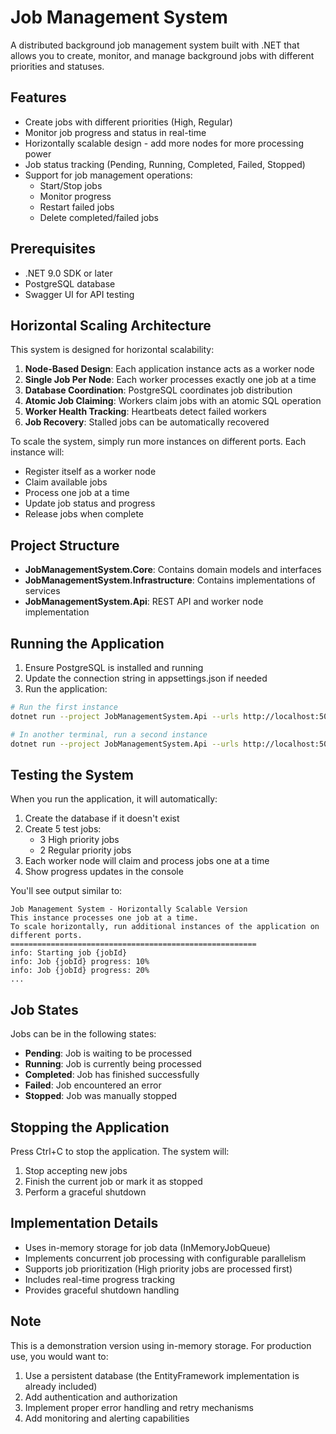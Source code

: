 # Job Management System

A distributed background job management system built with .NET that allows you to create, monitor, and manage background jobs with different priorities and statuses.

## Features

- Create jobs with different priorities (High, Regular)
- Monitor job progress and status in real-time
- Horizontally scalable design - add more nodes for more processing power
- Job status tracking (Pending, Running, Completed, Failed, Stopped)
- Support for job management operations:
  - Start/Stop jobs
  - Monitor progress
  - Restart failed jobs
  - Delete completed/failed jobs

## Prerequisites

- .NET 9.0 SDK or later
- PostgreSQL database
- Swagger UI for API testing

## Horizontal Scaling Architecture

This system is designed for horizontal scalability:

1. **Node-Based Design**: Each application instance acts as a worker node
2. **Single Job Per Node**: Each worker processes exactly one job at a time
3. **Database Coordination**: PostgreSQL coordinates job distribution
4. **Atomic Job Claiming**: Workers claim jobs with an atomic SQL operation
5. **Worker Health Tracking**: Heartbeats detect failed workers
6. **Job Recovery**: Stalled jobs can be automatically recovered

To scale the system, simply run more instances on different ports. Each instance will:
- Register itself as a worker node
- Claim available jobs
- Process one job at a time
- Update job status and progress
- Release jobs when complete

## Project Structure

- **JobManagementSystem.Core**: Contains domain models and interfaces
- **JobManagementSystem.Infrastructure**: Contains implementations of services
- **JobManagementSystem.Api**: REST API and worker node implementation

## Running the Application

1. Ensure PostgreSQL is installed and running
2. Update the connection string in appsettings.json if needed
3. Run the application:

```bash
# Run the first instance
dotnet run --project JobManagementSystem.Api --urls http://localhost:5000

# In another terminal, run a second instance
dotnet run --project JobManagementSystem.Api --urls http://localhost:5001
```

## Testing the System

When you run the application, it will automatically:

1. Create the database if it doesn't exist
2. Create 5 test jobs:
   - 3 High priority jobs
   - 2 Regular priority jobs
3. Each worker node will claim and process jobs one at a time
4. Show progress updates in the console

You'll see output similar to:
```
Job Management System - Horizontally Scalable Version
This instance processes one job at a time.
To scale horizontally, run additional instances of the application on different ports.
=======================================================
info: Starting job {jobId}
info: Job {jobId} progress: 10%
info: Job {jobId} progress: 20%
...
```

## Job States

Jobs can be in the following states:
- **Pending**: Job is waiting to be processed
- **Running**: Job is currently being processed
- **Completed**: Job has finished successfully
- **Failed**: Job encountered an error
- **Stopped**: Job was manually stopped

## Stopping the Application

Press Ctrl+C to stop the application. The system will:
1. Stop accepting new jobs
2. Finish the current job or mark it as stopped
3. Perform a graceful shutdown

## Implementation Details

- Uses in-memory storage for job data (InMemoryJobQueue)
- Implements concurrent job processing with configurable parallelism
- Supports job prioritization (High priority jobs are processed first)
- Includes real-time progress tracking
- Provides graceful shutdown handling

## Note

This is a demonstration version using in-memory storage. For production use, you would want to:
1. Use a persistent database (the EntityFramework implementation is already included)
2. Add authentication and authorization
3. Implement proper error handling and retry mechanisms
4. Add monitoring and alerting capabilities 